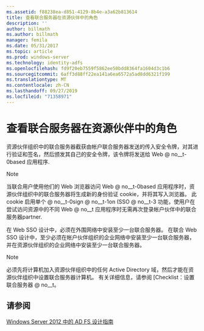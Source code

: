 ```yaml
---
ms.assetid: f88238ea-d851-4129-8b4e-a3a62b813614
title: 查看联合服务器在资源伙伴中的角色
description: ''
author: billmath
ms.author: billmath
manager: femila
ms.date: 05/31/2017
ms.topic: article
ms.prod: windows-server
ms.technology: identity-adfs
ms.openlocfilehash: fd9f20eb7559f5862ee50bdd8364fa1604d3c1b6
ms.sourcegitcommit: 6aff3d88ff22ea141a6ea6572a5ad8dd6321f199
ms.translationtype: MT
ms.contentlocale: zh-CN
ms.lasthandoff: 09/27/2019
ms.locfileid: "71358971"
---
```

# <a name="review-the-role-of-the-federation-server-in-the-resource-partner"></a>查看联合服务器在资源伙伴中的角色

资源伙伴组织中的联合服务器截获由帐户联合服务器发送的传入安全令牌，对其进行验证和签名，然后颁发其自己的安全令牌，该令牌将发送给 Web @ no__t-0based 应用程序.  
  
> [!NOTE]  
> 当联合用户使用他们的 Web 浏览器访问 Web @ no__t-0based 应用程序时，资源伙伴组织中的联合服务器将生成新的身份验证 cookie，并将其写入浏览器。 此 cookie 启用单个 @ no__t-0sign @ no__t-1on \(SSO @ no__t-3 功能，使用户在尝试访问资源中的不同 Web @ no__t 应用程序时无需再次登录帐户伙伴中的联合服务器partner.  
  
在 Web SSO 设计中，必须在外围网络中安装至少一台联合服务器。 在联合 Web SSO 设计中，至少必须在帐户伙伴组织的企业网络中安装至少一台联合服务器，并在资源伙伴组织的企业网络中安装至少一台联合服务器。  
  
> [!NOTE]  
> 必须先将计算机加入资源伙伴组织中的任何 Active Directory 域，然后才能在资源伙伴组织中设置联合服务器计算机。 有关详细信息，请参阅 [Checklist：设置联合服务器 @ no__t。  
  
## <a name="see-also"></a>请参阅
[Windows Server 2012 中的 AD FS 设计指南](AD-FS-Design-Guide-in-Windows-Server-2012.md)

